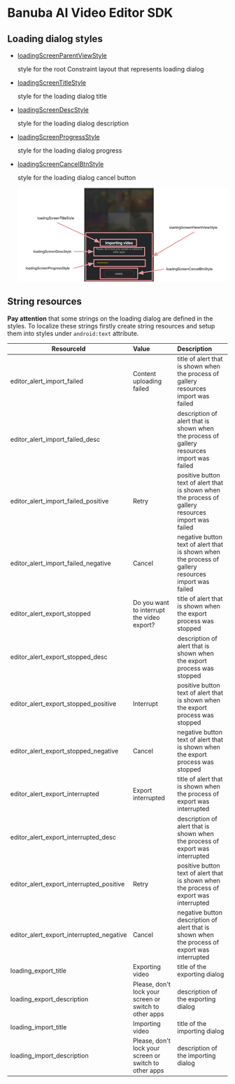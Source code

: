 # Banuba AI Video Editor SDK
## Loading dialog styles

- [loadingScreenParentViewStyle](../app/src/main/res/values/themes.xml#L442)

    style for the root Constraint layout that represents loading dialog
- [loadingScreenTitleStyle](../app/src/main/res/values/themes.xml#L443)
    
    style for the loading dialog title
- [loadingScreenDescStyle](../app/src/main/res/values/themes.xml#L444)

    style for the loading dialog description
- [loadingScreenProgressStyle](../app/src/main/res/values/themes.xml#L445)

    style for the loading dialog progress
- [loadingScreenCancelBtnStyle](../app/src/main/res/values/themes.xml#L446)

    style for the loading dialog cancel button

    ![img](screenshots/loading_dialog.png)

## String resources

**Pay attention** that some strings on the loading dialog are defined in the styles. To localize these strings firstly create string resources and setup them into styles under `android:text` attribute.

| ResourceId        |      Value      |   Description |
| ------------- | :----------- | :------------- |
| editor_alert_import_failed | Content uploading failed | title of alert that is shown when the process of gallery resources import was failed
| editor_alert_import_failed_desc | | description of alert that is shown when the process of gallery resources import was failed
| editor_alert_import_failed_positive | Retry | positive button text of alert that is shown when the process of gallery resources import was failed
| editor_alert_import_failed_negative | Cancel | negative button text of alert that is shown when the process of gallery resources import was failed
| editor_alert_export_stopped | Do you want to interrupt the video export? | title of alert that is shown when the export process was stopped
| editor_alert_export_stopped_desc | | description of alert that is shown when the export process was stopped
| editor_alert_export_stopped_positive | Interrupt | positive button text of alert that is shown when the export process was stopped
| editor_alert_export_stopped_negative | Cancel | negative button text of alert that is shown when the export process was stopped
| editor_alert_export_interrupted | Export interrupted | title of alert that is shown when the process of export was interrupted
| editor_alert_export_interrupted_desc | | description of alert that is shown when the process of export was interrupted
| editor_alert_export_interrupted_positive | Retry | positive button text of alert that is shown when the process of export was interrupted
| editor_alert_export_interrupted_negative | Cancel | negative button description of alert that is shown when the process of export was interrupted
| loading_export_title | Exporting video | title of the exporting dialog
| loading_export_description | Please, don\'t lock your screen or switch to other apps | description of the exporting dialog
| loading_import_title | Importing video | title of the importing dialog
| loading_import_description | Please, don\'t lock your screen or switch to other apps | description of the importing dialog
